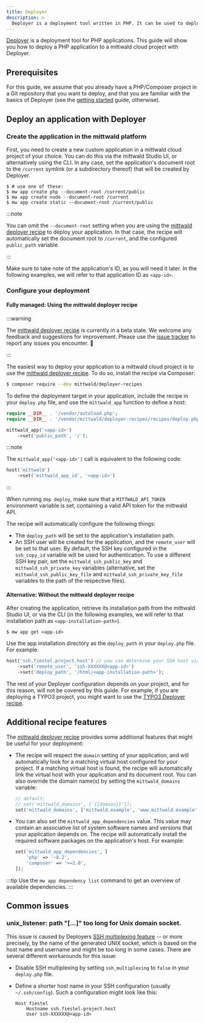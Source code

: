 ```yaml
---
title: Deployer
description: >
  Deployer is a deployment tool written in PHP. It can be used to deploy PHP applications, but also other types of applications.
---
```


[Deployer](https://deployer.org/) is a deployment tool for PHP applications. This guide will show you how to deploy a PHP application to a mittwald cloud project with Deployer.

## Prerequisites

For this guide, we assume that you already have a PHP/Composer project in a Git repository that you want to deploy, and that you are familiar with the basics of Deployer (see the [getting started](https://deployer.org/docs/7.x/getting-started) guide, otherwise).

## Deploy an application with Deployer

### Create the application in the mittwald platform

First, you need to create a new custom application in a mittwald cloud project of your choice. You can do this via the mittwald Studio UI, or alternatively using the CLI. In any case, set the application's document root to the `/current` symlink (or a subdirectory thereof) that will be created by Deployer.

```shell-session
$ # use one of these:
$ mw app create php --document-root /current/public
$ mw app create node --document-root /current
$ mw app create static --document-root /current/public
```

:::note

You can omit the `--document-root` setting when you are using the [mittwald deployer recipe][mw-deployer] to deploy your application. In that case, the recipe will automatically set the document root to `/current`, and the configured `public_path` variable.

:::

Make sure to take note of the application's ID, as you will need it later. In the following examples, we will refer to that application ID as `<app-id>`.

### Configure your deployment

#### Fully managed: Using the mittwald deployer recipe

:::warning

The [mittwald deployer recipe][mw-deployer] is currently in a beta state. We welcome any feedback and suggestions for improvement. Please use the [issue tracker][mw-deployer-issues] to report any issues you encounter. 💙

:::

The easiest way to deploy your application to a mittwald cloud project is to use the [mittwald deployer recipe][mw-deployer]. To do so, install the recipe via Composer:

```bash
$ composer require --dev mittwald/deployer-recipes
```

To define the deployment target in your application, include the recipe in your `deploy.php` file, and use the `mittwald_app` function to define a host:

```php
require __DIR__ . '/vendor/autoload.php';
require __DIR__ . '/vendor/mittwald/deployer-recipes/recipes/deploy.php';

mittwald_app('<app-id>')
    ->set('public_path', '/');
```

:::note

The `mittwald_app('<app-id>')` call is equivalent to the following code:

```php
host('mittwald')
    ->set('mittwald_app_id', '<app-id>')
```

:::

When running `dep deploy`, make sure that a `MITTWALD_API_TOKEN` environment variable is set, containing a valid API token for the mittwald API.

The recipe will automatically configure the following things:

- The `deploy_path` will be set to the application's installation path.
- An SSH user will be created for the application, and the `remote_user` will be set to that user. By default, the SSH key configured in the `ssh_copy_id` variable will be used for authentication. To use a different SSH key pair, set the `mittwald_ssh_public_key` and `mittwald_ssh_private_key` variables (alternative, set the `mittwald_ssh_public_key_file` and `mittwald_ssh_private_key_file` variables to the path of the respective files).

#### Alternative: Without the mittwald deployer recipe

After creating the application, retrieve its installation path from the mittwald Studio UI, or via the CLI (in the following examples, we will refer to that installation path as `<app-installation-path>`).

```shell-session
$ mw app get <app-id>
```

Use the app installation directory as the `deploy_path` in your `deploy.php` file. For example:

```php
host('ssh.fiestel.project.host') // you can determine your SSH host via the "mw project get" command
    ->set('remote_user', 'ssh-XXXXXX@<app-id>')
    ->set('deploy_path', '/html/<app-installation-path>');
```

The rest of your Deployer configuration depends on your project, and for this reason, will not be covered by this guide. For example, if you are deploying a TYPO3 project, you might want to use the [TYPO3 Deployer recipe](https://deployer.org/docs/7.x/recipe/typo3).

## Additional recipe features

The [mittwald deployer recipe][mw-deployer] provides some additional features that might be useful for your deployment:

- The recipe will respect the `domain` setting of your application, and will automatically look for a matching virtual host configured for your project. If a matching virtual host is found, the recipe will automatically link the virtual host with your application and its document root. You can also override the domain name(s) by setting the `mittwald_domains` variable:

    ```php
    // default:
    // set('mittwald_domains', ['{{domain}}']);
    set('mittwald_domains', ['mittwald.example', 'www.mittwald.example']);
    ```

- You can also set the `mittwald_app_dependencies` value. This value may contain an associative list of system software names and versions that your application depends on. The recipe will automatically install the required software packages on the application's host. For example:

    ```php
    set('mittwald_app_dependencies', [
        'php' => '~8.2',
        'composer' => '>=2.0',
    ]);
    ```
  
:::tip
Use the `mw app dependency list` command to get an overview of available dependencies.
:::

## Common issues

### unix_listener: path "[...]" too long for Unix domain socket.

This issue is caused by Deployers [SSH multiplexing feature](https://deployer.org/docs/7.x/hosts#ssh_multiplexing) -- or more precisely, by the name of the generated UNIX socket, which is based on the host name and username and might be too long in some cases. There are several different workarounds for this issue:

- Disable SSH multiplexing by setting `ssh_multiplexing` to `false` in your `deploy.php` file.
- Define a shorter host name in your SSH configuration (usually `~/.ssh/config`). Such a configuration might look like this:

  ```
  Host fiestel
      Hostname ssh.fiestel.project.host
      User ssh-XXXXXX@<app-id>
  ```

[mw-deployer]: https://packagist.org/packages/mittwald/deployer-recipes
[mw-deployer-issues]: https://github.com/mittwald/deployer-recipes/issues